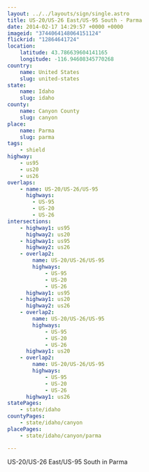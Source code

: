 ```yaml
---
layout: ../../layouts/sign/single.astro
title: US-20/US-26 East/US-95 South - Parma
date: 2014-02-17 14:29:57 +0000 +0000
imageid: "3744064148064151124"
flickrid: "12864641724"
location:
    latitude: 43.786639604141165
    longitude: -116.94608345770268
country:
    name: United States
    slug: united-states
state:
    name: Idaho
    slug: idaho
county:
    name: Canyon County
    slug: canyon
place:
    name: Parma
    slug: parma
tags:
    - shield
highway:
    - us95
    - us20
    - us26
overlaps:
    - name: US-20/US-26/US-95
      highways:
        - US-95
        - US-20
        - US-26
intersections:
    - highway1: us95
      highway2: us20
    - highway1: us95
      highway2: us26
    - overlap2:
        name: US-20/US-26/US-95
        highways:
            - US-95
            - US-20
            - US-26
      highway1: us95
    - highway1: us20
      highway2: us26
    - overlap2:
        name: US-20/US-26/US-95
        highways:
            - US-95
            - US-20
            - US-26
      highway1: us20
    - overlap2:
        name: US-20/US-26/US-95
        highways:
            - US-95
            - US-20
            - US-26
      highway1: us26
statePages:
    - state/idaho
countyPages:
    - state/idaho/canyon
placePages:
    - state/idaho/canyon/parma

---
```

US-20/US-26 East/US-95 South in Parma